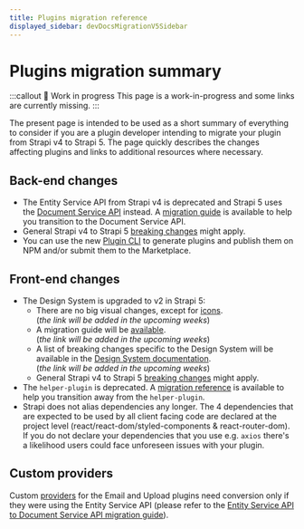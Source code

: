 ```yaml
---
title: Plugins migration reference
displayed_sidebar: devDocsMigrationV5Sidebar
---
```


# Plugins migration summary

:::callout 🚧  Work in progress
This page is a work-in-progress and some links are currently missing.
:::

The present page is intended to be used as a short summary of everything to consider if you are a plugin developer intending to migrate your plugin from Strapi v4 to Strapi 5. The page quickly describes the changes affecting plugins and links to additional resources where necessary.

## Back-end changes

- The Entity Service API from Strapi v4 is deprecated and Strapi 5 uses the [Document Service API](/dev-docs/api/document-service) instead. A [migration guide](/dev-docs/migration/v4-to-v5/guides/from-entity-service-to-document-service) is available to help you transition to the Document Service API.
- General Strapi v4 to Strapi 5 [breaking changes](/dev-docs/migration/v4-to-v5/breaking-changes) might apply.
- You can use the new [Plugin CLI](/dev-docs/plugins/guides/use-the-plugin-cli) to generate plugins and publish them on NPM and/or submit them to the Marketplace.

## Front-end changes

- The Design System is upgraded to v2 in Strapi 5:
  <!-- TODO: add link to icons in Design System v2 -->
  - There are no big visual changes, except for [icons](#).<br/>(_the link will be added in the upcoming weeks_)
  <!-- TODO: add link to migration guide -->
  - A migration guide will be [available](#).<br/>(_the link will be added in the upcoming weeks_)
  <!-- TODO: add link to breaking changes -->
  - A list of breaking changes specific to the Design System will be available in the [Design System documentation](#).<br/>(_the link will be added in the upcoming weeks_)
  - General Strapi v4 to Strapi 5 [breaking changes](/dev-docs/migration/v4-to-v5/breaking-changes) might apply.
- The `helper-plugin` is deprecated. A [migration reference](/dev-docs/migration/v4-to-v5/guides/helper-plugin) is available to help you transition away from the `helper-plugin`.
- Strapi does not alias dependencies any longer. The 4 dependencies that are expected to be used by all client facing code are declared at the project level (react/react-dom/styled-components & react-router-dom). If you do not declare your dependencies that you use e.g. `axios` there's a likelihood users could face unforeseen issues with your plugin.

<!-- TODO: clarify these 👇-->
<!-- ## General changes

- Building and packaging?
  - They don’t have to do it (not tested)
  - Recommended as a best practices (from npm)
- Pack up?
  - Not required
  - Is pack up specific to our packages or is it universal
      - More for libraries
  - Does the plugin need to be a TS one to use pack up (honestly no idea what pack up does)
- peerDepend requirement?
  - Yes probably (ask emilie)
  - As a peerDepend -->

## Custom providers

Custom [providers](/dev-docs/providers) for the Email and Upload plugins need conversion only if they were using the Entity Service API (please refer to the [Entity Service API to Document Service API migration guide](/dev-docs/migration/v4-to-v5/guides/from-entity-service-to-document-service)).
